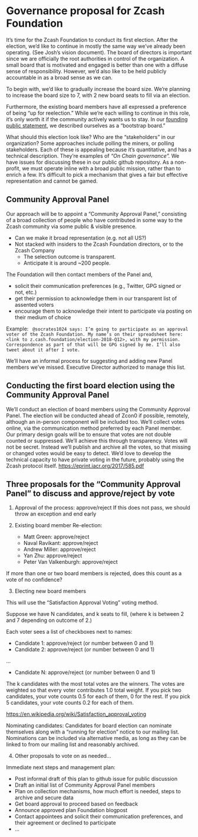 Governance proposal for Zcash Foundation
==

It’s time for the Zcash Foundation to conduct its first election. After the election, we’d like to continue in mostly the same way we’ve already been operating. (See Josh’s vision document). 
The board of directors is important since we are officially the root authorities in control of the organization. A small board that is motivated and engaged is better than one with a diffuse sense of responsibility. However, we’d also like to be held publicly accountable in as a broad sense as we can.

To begin with, we’d like to gradually increase the board size. We’re planning to increase the board size to 7, with 2 new board seats to fill via an election.

Furthermore, the existing board members have all expressed a preference of being “up for reelection.” While we’re each willing to continue in this role, it’s only worth it if the community actively wants us to stay. In our [founding public statement](https://z.cash.foundation//blog/hello-world/), we described ourselves as a “bootstrap board.”

What should this election look like? Who are the “stakeholders” in our organization? Some approaches include polling the miners, or polling stakeholders. Each of these is appealing because it’s quantitative, and has a technical description. They’re examples of _“On Chain governance”._ We have issues for discussing these in our public github repository. As a non-profit, we must operate inline with a broad public mission, rather than to enrich a few. It’s difficult to pick a mechanism that gives a fair but effective representation and cannot be gamed.

Community Approval Panel
--
Our approach will be to appoint a “Community Approval Panel,” consisting of a broad collection of people who have contributed in some way to the Zcash community via some public & visible presence.

  - Can we make it broad representation (e.g. not all US?)
  - Not stacked with insiders to the Zcash Foundation directors, or to the Zcash Company
	- The selection outcome is transparent.
	- Anticipate it is around ~200 people.

The Foundation will then contact members of the Panel and,
  - solicit their communication preferences (e.g., Twitter, GPG signed or not, etc.)
  - get their permission to acknowledge them in our transparent list of assented voters
  - encourage them to acknowledge their intent to participate via posting on their medium of choice

Example:
	```
  @socrates1024 says: I’m going to participate as an approval voter of the Zcash Foundation. My name’s on their spreadsheet here: <link to z.cash.foundation/election-2018-Q12>, with my permission. Correspondence as part of that will be GPG signed by me. I’ll also tweet about it after I vote.```

We’ll have an informal process for suggesting and adding new Panel members we’ve missed. Executive Director authorized to manage this list.

Conducting the first board election using the Community Approval Panel
--
We’ll conduct an election of board members using the Community Approval Panel. The election will be conducted ahead of Zcon0 if possible, remotely, although an in-person component will be included too. We’ll collect votes online, via the communication method preferred by each Panel member. 
Our primary design goals will be to ensure that votes are not double counted or suppressed. We’ll achieve this through transparency. Votes will not be secret. Instead we’ll publish and archive all the votes, so that missing or changed votes would be easy to detect. 
We’d love to develop the technical capacity to have private voting in the future, probably using the Zcash protocol itself. https://eprint.iacr.org/2017/585.pdf 

Three proposals for the “Community Approval Panel” to discuss and approve/reject by vote
----

1. Approval of the process: approve/reject
If this does not pass, we should throw an exception and end early

2. Existing board member Re-election:

	- Matt Green: 		approve/reject
	- Naval Ravikant: 	approve/reject
	- Andrew Miller: 	approve/reject
	- Yan Zhu: 		approve/reject
	- Peter Van Valkenburgh: approve/reject

If more than one or two board members is rejected, does this count as a vote of no confidence? 

3. Electing new board members

This will use the “Satisfaction Approval Voting” voting method.

Suppose we have N candidates, and k seats to fill, 
(where k is between 2 and 7 depending on outcome of 2.)

Each voter sees a list of checkboxes next to names:

- Candidate 1:  	approve/reject (or number between 0 and 1)
- Candidate 2: 	approve/reject (or number between 0 and 1)

...

- Candidate N: 	approve/reject (or number between 0 and 1)

The k candidates with the most total votes are the winners. 
The votes are weighted so that every voter contributes 1.0 total weight. If you pick two candidates, your vote counts 0.5 for each of them, 0 for the rest. If you pick 5 candidates, your vote counts 0.2 for each of them.
	

https://en.wikipedia.org/wiki/Satisfaction_approval_voting

Nominating candidates:  Candidates for board election can nominate themselves along with a “running for election” notice to our mailing list. Nominations can be included via alternative media, as long as they can be linked to from our mailing list and reasonably archived. 

4. Other proposals to vote on as needed…

Immediate next steps and management plan:

- Post informal draft of this plan to github issue for public discussion
- Draft an initial list of Community Approval Panel members
- Plan on collection mechanisms, how much effort is needed, steps to archive and secure data
- Get board approval to proceed based on feedback
- Announce approved plan Foundation blogpost
- Contact appointees and solicit their communication preferences, and their agreement or declined to participate
- ...



